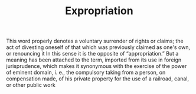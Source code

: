 ---
title: Expropriation
letter: E
permalink: "/definitions/bld-expropriation.html"
body: This word properly denotes a voluntary surrender of rights or claims; the act
  of divesting oneself of that which was previously claimed as one's own, or renouncing
  it In this sense it is the opposite of “appropriation.” But a meaning has been attached
  to the term, imported from its use in foreign jurisprudence, which makes it synonymous
  with the exercise of the power of eminent domain, i. e., the compulsory taking from
  a person, on compensation made, of his private property for the use of a railroad,
  canal, or other public work
published_at: '2018-07-07'
source: Black's Law Dictionary 2nd Ed (1910)
layout: post
---